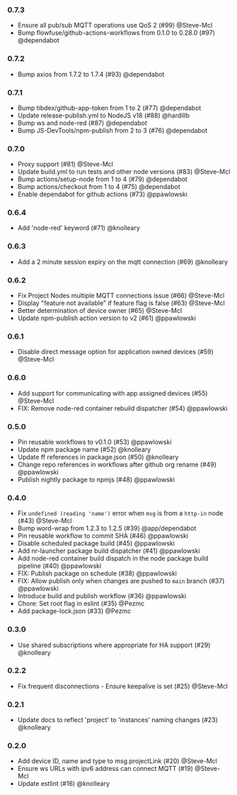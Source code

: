 ### 0.7.3

 - Ensure all pub/sub MQTT operations use QoS 2 (#99) @Steve-Mcl
 - Bump flowfuse/github-actions-workflows from 0.1.0 to 0.28.0 (#97) @dependabot

### 0.7.2

 - Bump axios from 1.7.2 to 1.7.4 (#93) @dependabot

### 0.7.1

 - Bump tibdex/github-app-token from 1 to 2 (#77) @dependabot
 - Update release-publish.yml to NodeJS v18 (#88) @hardillb
 - Bump ws and node-red (#87) @dependabot
 - Bump JS-DevTools/npm-publish from 2 to 3 (#76) @dependabot

### 0.7.0

 - Proxy support (#81) @Steve-Mcl
 - Update build.yml to run tests and other node versions (#83) @Steve-Mcl
 - Bump actions/setup-node from 1 to 4 (#79) @dependabot
 - Bump actions/checkout from 1 to 4 (#75) @dependabot
 - Enable dependabot for github actions (#73) @ppawlowski

### 0.6.4

 - Add 'node-red' keyword (#71) @knolleary

### 0.6.3

 - Add a 2 minute session expiry on the mqtt connection (#69) @knolleary

### 0.6.2

 - Fix Project Nodes multiple MQTT connections issue (#66) @Steve-Mcl
 - Display "feature not available" if feature flag is false (#63) @Steve-Mcl
 - Better determination of device owner (#65) @Steve-Mcl
 - Update npm-publish action version to v2 (#61) @ppawlowski

### 0.6.1

 - Disable direct message option for application owned devices (#59) @Steve-Mcl
 
### 0.6.0

 - Add support for communicating with app assigned devices (#55) @Steve-Mcl
 - FIX: Remove node-red container rebuild dispatcher (#54) @ppawlowski

### 0.5.0

 - Pin reusable workflows to v0.1.0 (#53) @ppawlowski
 - Update npm package name (#52) @knolleary
 - Update ff references in package.json (#50) @knolleary
 - Change repo references in workflows after github org rename (#49) @ppawlowski
 - Publish nightly package to npmjs (#48) @ppawlowski

### 0.4.0

 - Fix `undefined (reading 'name')` error when `msg` is from a `http-in` node (#43) @Steve-Mcl
 - Bump word-wrap from 1.2.3 to 1.2.5 (#39) @app/dependabot
 - Pin reusable workflow to commit SHA (#46) @ppawlowski
 - Disable scheduled package build (#45) @ppawlowski
 - Add nr-launcher package build dispatcher (#41) @ppawlowski
 - Add node-red container build dispatch in the node package build pipeline (#40) @ppawlowski
 - FIX: Publish package on schedule (#38) @ppawlowski
 - FIX: Allow publish only when changes are pushed to `main` branch (#37) @ppawlowski
 - Introduce build and publish workflow (#36) @ppawlowski
 - Chore: Set root flag in eslint (#35) @Pezmc
 - Add package-lock.json (#33) @Pezmc

### 0.3.0

 - Use shared subscriptions where appropriate for HA support (#29) @knolleary

### 0.2.2

 - Fix frequent disconnections - Ensure keepalive is set (#25) @Steve-Mcl

### 0.2.1

- Update docs to reflect 'project' to 'instances' naming changes (#23) @knolleary

### 0.2.0

 - Add device ID, name and type to msg.projectLink (#20) @Steve-Mcl
 - Ensure ws URLs with ipv6 address can connect MQTT (#19) @Steve-Mcl
 - Update estlint (#16) @knolleary
